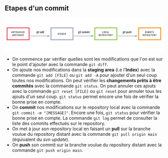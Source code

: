 ## Etapes d'un commit
![alt text](https://github.com/sgrasland/documentation/blob/main/git/resources/git_steps.png "Etapes d'un commit")
- On commence par vérifier quelles sont les modifications que l'on est sur le point d'ajouter avec la commande `git diff`.
- On ajoute nos modifications dans la **staging area** (i.e l'**Index**) avec la commande `git add [FILE]` ou `git add -A` pour ajouter d'un seul coup toutes nos modifications. On peut vérifier les **changements prêts à être commités** avec la commande `git status`.
On peut annuler ces ajouts avec la commande `git reset [FILE]` ou `git reset` pour annuler tous les ajouts d'un seul coup. `git status` permet encore une fois de vérifier la bonne prise en compte.
- On **commit** nos modifications sur le repository local avec la commande `git commit -m "[MESSAGE]"`. Encore une fois, `git status` pour vérifier la bonne prise en compte. La commande `git log` permet de consulter la liste des commits effectués sur le repository.
- On met à jour son repository local en faisant un **pull** sur la branche voulue du repository distant avec la commande `git pull origin main` (équivalent du *svn update*).
- On **push** son commit sur la branche voulue du repository distant avec la commande `git push origin main`.
